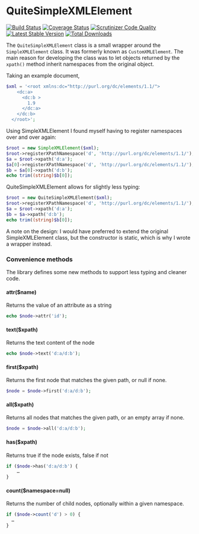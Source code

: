 QuiteSimpleXMLElement
===============

[![Build Status](https://travis-ci.org/danmichaelo/quitesimplexmlelement.png?branch=master)](https://travis-ci.org/danmichaelo/quitesimplexmlelement)
[![Coverage Status](https://coveralls.io/repos/danmichaelo/quitesimplexmlelement/badge.png?branch=master)](https://coveralls.io/r/danmichaelo/quitesimplexmlelement?branch=master)
[![Scrutinizer Code Quality](https://scrutinizer-ci.com/g/danmichaelo/quitesimplexmlelement/badges/quality-score.png?b=master)](https://scrutinizer-ci.com/g/danmichaelo/quitesimplexmlelement/?branch=master)
[![Latest Stable Version](https://poser.pugx.org/danmichaelo/quitesimplexmlelement/version.png)](https://packagist.org/packages/danmichaelo/quitesimplexmlelement)
[![Total Downloads](https://poser.pugx.org/danmichaelo/quitesimplexmlelement/downloads.png)](https://packagist.org/packages/danmichaelo/quitesimplexmlelement)


The `QuiteSimpleXMLElement` class is a small wrapper around the `SimpleXMLElement` class. It was formerly known as `CustomXMLElement`. The main reason for developing the class was to let objects returned by the `xpath()`
method inherit namespaces from the original object.

Taking an example document,

```php
$xml = '<root xmlns:dc="http://purl.org/dc/elements/1.1/">
    <dc:a>
      <dc:b >
        1.9
      </dc:a>
    </dc:b>
  </root>';
```

Using SimpleXMLElement I found myself having to register namespaces over and over again:

```php
$root = new SimpleXMLElement($xml);
$root->registerXPathNamespace('d', 'http://purl.org/dc/elements/1.1/');
$a = $root->xpath('d:a');
$a[0]->registerXPathNamespace('d', 'http://purl.org/dc/elements/1.1/');
$b = $a[0]->xpath('d:b');
echo trim((string)$b[0]);
```

QuiteSimpleXMLElement allows for slightly less typing:

```php
$root = new QuiteSimpleXMLElement($xml);
$root->registerXPathNamespace('d', 'http://purl.org/dc/elements/1.1/');
$a = $root->xpath('d:a');
$b = $a->xpath('d:b');
echo trim((string)$b[0]);
```

A note on the design: I would have preferred to extend the original SimpleXMLElement class, but the constructor is static, which is why I wrote a wrapper instead.

### Convenience methods

The library defines some new methods to support less typing and cleaner code.

#### attr($name)

Returns the value of an attribute as a string

```php
echo $node->attr('id');
```

#### text($xpath)

Returns the text content of the node

```php
echo $node->text('d:a/d:b');
```

#### first($xpath)

Returns the first node that matches the given path, or null if none.

```php
$node = $node->first('d:a/d:b');
```

#### all($xpath)

Returns all nodes that matches the given path, or an empty array if none.

```php
$node = $node->all('d:a/d:b');
```

#### has($xpath)

Returns true if the node exists, false if not

```php
if ($node->has('d:a/d:b') {
	…
}
```

#### count($namespace=null)

Returns the number of child nodes, optionally within a given namespace.

```php
if ($node->count('d') > 0) {
  …
}
```
